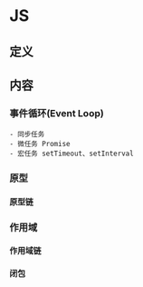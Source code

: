 # JS #

## 定义 ##

## 内容 ##
### 事件循环(Event Loop) ###
    - 同步任务
    - 微任务 Promise
    - 宏任务 setTimeout、setInterval

### 原型 ###
#### 原型链 ####

### 作用域 ###
#### 作用域链 ####
#### 闭包 ####
